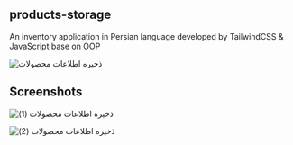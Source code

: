 ## products-storage
An inventory application in Persian language developed by TailwindCSS &amp; JavaScript base on OOP  

![ذخیره اطلاعات محصولات](https://github.com/springtofigh/products-storage/assets/90114320/7ff0c52a-4595-4656-9064-6f694af98dd7)


## Screenshots


![ذخیره اطلاعات محصولات (1)](https://github.com/springtofigh/products-storage/assets/90114320/5726301d-ddb9-4958-baae-3592396e8a4c)


![ذخیره اطلاعات محصولات (2)](https://github.com/springtofigh/products-storage/assets/90114320/548e33fd-1872-4a72-a634-2bb0ff304e00)
